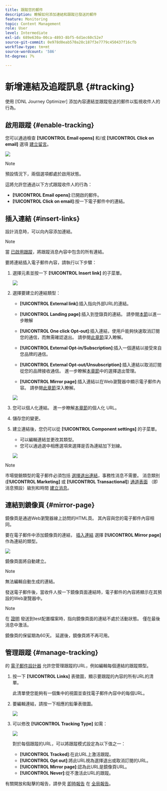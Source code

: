 ```yaml
---
title: 跟蹤您的郵件
description: 瞭解如何添加連結和跟蹤已發送的郵件
feature: Monitoring
topic: Content Management
role: User
level: Intermediate
exl-id: 689e630a-00ca-4893-8bf5-6d1ec60c52e7
source-git-commit: 0e978d0eab570a28c187f3e7779c450437f16cfb
workflow-type: tm+mt
source-wordcount: '586'
ht-degree: 7%

---
```


# 新增連結及追蹤訊息 {#tracking}

使用 [!DNL Journey Optimizer] 添加內容連結並跟蹤發送的郵件以監視收件人的行為。

## 啟用跟蹤 {#enable-tracking}

您可以通過檢查 **[!UICONTROL Email opens]** 和/或 **[!UICONTROL Click on email]** 選項 [建立留言](../messages/get-started-content.md)。

![](assets/message-tracking.png)

>[!NOTE]
>
>預設情況下，兩個選項都處於啟用狀態。

這將允許您通過以下方式跟蹤收件人的行為：

* **[!UICONTROL Email opens]**:已開啟的郵件。
* **[!UICONTROL Click on email]**:按一下電子郵件中的連結。

## 插入連結 {#insert-links}

設計消息時，可以向內容添加連結。

>[!NOTE]
>
>當 [已啟用跟蹤](#enable-tracking)，將跟蹤消息內容中包含的所有連結。

要將連結插入電子郵件內容，請執行以下步驟：

1. 選擇元素並按一下 **[!UICONTROL Insert link]** 的子菜單。

   ![](assets/message-tracking-insert-link.png)

1. 選擇要建立的連結類型：

   * **[!UICONTROL External link]**:插入指向外部URL的連結。

   * **[!UICONTROL Landing page]**:插入到登錄頁的連結。 請參閱[本節](../landing-pages/get-started-lp.md)以進一步瞭解

   * **[!UICONTROL One click Opt-out]**:插入連結，使用戶能夠快速取消訂閱您的通信，而無需確認退出。 請參閱[此章節](../messages/consent.md#one-click-opt-out)深入瞭解。

   * **[!UICONTROL External Opt-in/Subscription]**:插入一個連結以接受來自您品牌的通信。

   * **[!UICONTROL External Opt-out/Unsubscription]**:插入連結以取消訂閱從您的品牌接收通信。 進一步瞭解[本章節](../messages/consent.md#opt-out-management)中的選擇退出管理。

   * **[!UICONTROL Mirror page]**:插入連結以在Web瀏覽器中顯示電子郵件內容。 請參閱[此章節](#mirror-page)深入瞭解。

   ![](assets/message-tracking-links.png)

1. 您可以個人化連結。 進一步瞭解[本章節](../personalization/personalization-syntax.md#perso-urls)的個人化 URL。

1. 儲存您的變更。

1. 建立連結後，您仍可以從 **[!UICONTROL Component settings]** 的子菜單。

   * 可以編輯連結並更改其類型。
   * 您可以通過選中相應選項來選擇是否為連結加下划線。

   ![](assets/message-tracking-link-settings.png)

>[!NOTE]
>
>市場營銷類型的電子郵件必須包括 [選擇退出連結](../messages/consent.md#opt-out-management)，事務性消息不需要。 消息類別(**[!UICONTROL Marketing]** 或 **[!UICONTROL Transactional]**) [通道表面](../configuration/message-presets.md#email-type) （即消息預設）級別和時間 [建立消息](../messages/get-started-content.md#create-new-message)。

## 連結到鏡像頁 {#mirror-page}

鏡像頁是通過Web瀏覽器線上訪問的HTML頁。 其內容與您的電子郵件內容相同。

要在電子郵件中添加鏡像頁的連結， [插入連結](#insert-links) 選擇 **[!UICONTROL Mirror page]** 作為連結的類型。

![](assets/message-tracking-mirror-page.png)

鏡像頁面將自動建立。

>[!NOTE]
>
>無法編輯自動生成的連結。

發送電子郵件後，當收件人按一下鏡像頁面連結時，電子郵件的內容將顯示在其預設的Web瀏覽器中。

>[!NOTE]
>
>在 [證明](preview.md#send-proofs) 發送到test配置檔案時，指向鏡像頁面的連結不處於活動狀態。 僅在最後消息中激活。

鏡像頁的保留期為60天。 延遲後，鏡像頁將不再可用。

## 管理跟蹤 {#manage-tracking}

的 [電子郵件設計器](create-email-content.md) 允許您管理跟蹤的URL，例如編輯每個連結的跟蹤類型。

1. 按一下 **[!UICONTROL Links]** 表徵圖，顯示要跟蹤的內容的所有URL的清單。

   此清單使您能夠有一個集中的視圖並查找電子郵件內容中的每個URL。

1. 要編輯連結，請按一下相應的鉛筆表徵圖。

   ![](assets/message-tracking-edit-links.png)

1. 可以修改 **[!UICONTROL Tracking Type]** 如需：

   ![](assets/message-tracking-edit-a-link.png)

   對於每個跟蹤的URL，可以將跟蹤模式設定為以下值之一：

   * **[!UICONTROL Tracked]**:在此URL上激活跟蹤。
   * **[!UICONTROL Opt out]**:將此URL視為選擇退出或取消訂閱的URL。
   * **[!UICONTROL Mirror page]**:認為此URL是鏡像頁URL。
   * **[!UICONTROL Never]**:從不激活此URL的跟蹤。 <!--This information is saved: if the URL appears again in a future message, its tracking is automatically deactivated.-->

有關開放和點擊的報告，請參見 [即時報告](../reports/live-report.md) 在 [全局報告](../reports/global-report.md)。
